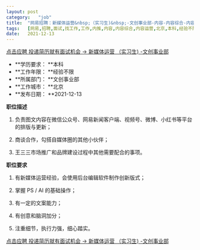 ```yaml
---
layout:	post
category:	"job"
title:	"网易招聘：新媒体运营&nbsp;（实习生)&nbsp;-文创事业部-内容-内容综合-内容运营-北京本科经验不限"
tags:	[网易,招聘,面试,找工作,工作,内推,内容,内容综合,内容运营,北京,本科,经验不限]
date:	2021-12-13
---
```


[点击应聘 投递简历就有面试机会 ->  新媒体运营&nbsp;（实习生)&nbsp;-文创事业部](http://mobile.bole.netease.com/bole/boleDetail?id=34770&employeeId=346f03c3cda5f04c&key=all)



- **学历要求： **本科
- **工作年限： **经验不限
- **所属部门： **文创事业部
- **工作城市： **北京
- **发布日期： **2021-12-13



**职位描述**

1. 负责图文内容在微信公众号、网易新闻客户端、视频号、微博、小红书等平台的排版与更新；

2. 商谈合作，勾搭自媒体圈的其他小伙伴；

3. 王三三市场推广和品牌建设过程中其他需要配合的事项。



**职位要求**

1. 有新媒体运营经验，会使用后台编辑软件制作创新版式；

2. 掌握 PS / AI 的基础操作；

3. 有一定的文案能力；

4. 有创意和脑洞加分；

5. 注重细节，执行力强，细心踏实。



[点击应聘 投递简历就有面试机会 ->  新媒体运营&nbsp;（实习生)&nbsp;-文创事业部](http://mobile.bole.netease.com/bole/boleDetail?id=34770&employeeId=346f03c3cda5f04c&key=all)